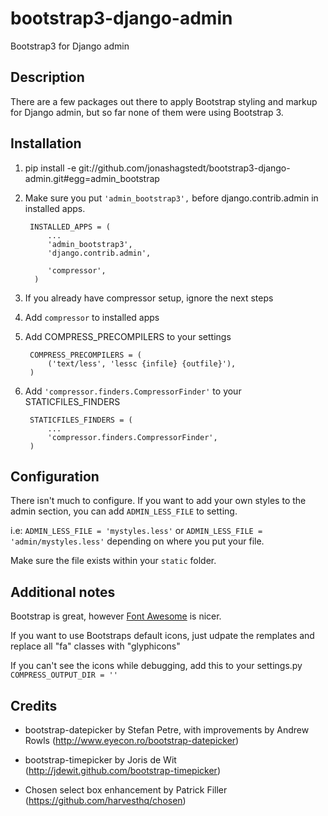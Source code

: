 bootstrap3-django-admin
=======================

Bootstrap3 for Django admin

## Description

There are a few packages out there to apply Bootstrap styling and markup for Django admin, but so far none of them were using Bootstrap 3.


## Installation 

1.  pip install -e git://github.com/jonashagstedt/bootstrap3-django-admin.git#egg=admin_bootstrap

2. Make sure you put ```'admin_bootstrap3',``` before django.contrib.admin in installed apps.


        INSTALLED_APPS = (
            ...
            'admin_bootstrap3',
            'django.contrib.admin',

            'compressor',
         )

3. If you already have compressor setup, ignore the next steps

4. Add ```compressor``` to installed apps

5. Add COMPRESS_PRECOMPILERS to your settings

        COMPRESS_PRECOMPILERS = (
            ('text/less', 'lessc {infile} {outfile}'),
        )

6. Add ```'compressor.finders.CompressorFinder'``` to your STATICFILES_FINDERS

        STATICFILES_FINDERS = (
            ...
            'compressor.finders.CompressorFinder',
        )



## Configuration

There isn't much to configure.
If you want to add your own styles to the admin section, you can add ```ADMIN_LESS_FILE``` to setting.

i.e: ```ADMIN_LESS_FILE = 'mystyles.less'``` or ```ADMIN_LESS_FILE = 'admin/mystyles.less'``` depending on where you put your file.

Make sure the file exists within your ```static``` folder.



## Additional notes
Bootstrap is great, however [Font Awesome](http://fontawesome.io) is nicer.

If you want to use Bootstraps default icons, just udpate the remplates and replace all "fa" classes with "glyphicons"

If you can't see the icons while debugging, add this to your settings.py ```COMPRESS_OUTPUT_DIR = ''```

## Credits

*  bootstrap-datepicker by Stefan Petre, with improvements by Andrew Rowls
(http://www.eyecon.ro/bootstrap-datepicker)

* bootstrap-timepicker by Joris de Wit (http://jdewit.github.com/bootstrap-timepicker)

* Chosen select box enhancement by Patrick Filler (https://github.com/harvesthq/chosen)
